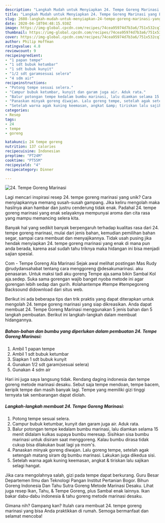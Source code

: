 ```yaml
---
description: "Langkah Mudah untuk Menyiapkan 24. Tempe Goreng Marinasi yang Enak"
title: "Langkah Mudah untuk Menyiapkan 24. Tempe Goreng Marinasi yang Enak"
slug: 2608-langkah-mudah-untuk-menyiapkan-24-tempe-goreng-marinasi-yang-enak
date: 2020-04-18T04:48:15.938Z
image: https://img-global.cpcdn.com/recipes/74cea95974d7b3a6/751x532cq70/24-tempe-goreng-marinasi-foto-resep-utama.jpg
thumbnail: https://img-global.cpcdn.com/recipes/74cea95974d7b3a6/751x532cq70/24-tempe-goreng-marinasi-foto-resep-utama.jpg
cover: https://img-global.cpcdn.com/recipes/74cea95974d7b3a6/751x532cq70/24-tempe-goreng-marinasi-foto-resep-utama.jpg
author: Philip Hoffman
ratingvalue: 4.8
reviewcount: 9
recipeingredient:
- "1 papan tempe"
- "1 sdt bubuk ketumbar"
- "1 sdt bubuk kunyit"
- "1/2 sdt garamsesuai selera"
- "4 sdm air"
recipeinstructions:
- "Potong tempe sesuai selera."
- "Campur bubuk ketumbar, kunyit dan garam juga air. Aduk rata."
- "Balur potongan tempe kedalam bumbu marinasi, lalu diamkan selama 15 menit didalam kulkas supaya bumbu meresap. Sisihkan sisa bumbu marinasi untuk disiram saat menggoreng. Kalau bumbu dirasa tidak cukup bisa dilakukan buat lagi ya mom&#39;s."
- "Panaskan minyak goreng diwajan. Lalu goreng tempe, setelah agak setengah matang siram dg bumbu marinasi. Lakukan juga dikedua sisi."
- "Setelah warna agak kuning keemasan, angkat &amp; tiriskan lalu sajikan selagi hangat."
categories:
- Resep
tags:
- 24
- tempe
- goreng

katakunci: 24 tempe goreng 
nutrition: 137 calories
recipecuisine: Indonesian
preptime: "PT24M"
cooktime: "PT55M"
recipeyield: "4"
recipecategory: Dinner

---
```



![24. Tempe Goreng Marinasi](https://img-global.cpcdn.com/recipes/74cea95974d7b3a6/751x532cq70/24-tempe-goreng-marinasi-foto-resep-utama.jpg)

Lagi mencari inspirasi resep 24. tempe goreng marinasi yang unik? Cara menyiapkannya memang susah-susah gampang. Jika keliru mengolah maka hasilnya akan hambar dan justru cenderung tidak enak. Padahal 24. tempe goreng marinasi yang enak selayaknya mempunyai aroma dan cita rasa yang mampu memancing selera kita.

Banyak hal yang sedikit banyak berpengaruh terhadap kualitas rasa dari 24. tempe goreng marinasi, mulai dari jenis bahan, kemudian pemilihan bahan segar, sampai cara membuat dan menyajikannya. Tidak usah pusing jika hendak menyiapkan 24. tempe goreng marinasi yang enak di mana pun anda berada, karena asal sudah tahu triknya maka hidangan ini bisa menjadi sajian spesial.

Com - Tempe Goreng Ala Marinasi Sejak awal melihat postingan Mas Rudy @rudydansahabat tentang cara menggoreng @desakumarinasi. aku penasaran. Untuk maksi tadi aku goreng Tempe aja.sama bikin Sambal Kol aja.sedep. Suka sama gorengan wajib banget nyoba metode ini agar gorengan lebih sedap dan gurih. #olahantempe #tempe #tempegoreng Backsound didownload dari situs web.


Berikut ini ada beberapa tips dan trik praktis yang dapat diterapkan untuk mengolah 24. tempe goreng marinasi yang siap dikreasikan. Anda dapat membuat 24. Tempe Goreng Marinasi menggunakan 5 jenis bahan dan 5 langkah pembuatan. Berikut ini langkah-langkah dalam membuat hidangannya.

<!--inarticleads1-->

##### Bahan-bahan dan bumbu yang diperlukan dalam pembuatan 24. Tempe Goreng Marinasi:

1. Ambil 1 papan tempe
1. Ambil 1 sdt bubuk ketumbar
1. Siapkan 1 sdt bubuk kunyit
1. Gunakan 1/2 sdt garam(sesuai selera)
1. Gunakan 4 sdm air


Hari ini juga saya langsung tidak. Rendang daging indonesia dan tempe goreng metode marinasi desaku. Sebut saja tempe mendoan, tempe bacem, keripik tempe dan masih banyak lagi. Tempe yang memiliki gizi tinggi ternyata tak sembarangan dapat diolah. 

<!--inarticleads2-->

##### Langkah-langkah membuat 24. Tempe Goreng Marinasi:

1. Potong tempe sesuai selera.
1. Campur bubuk ketumbar, kunyit dan garam juga air. Aduk rata.
1. Balur potongan tempe kedalam bumbu marinasi, lalu diamkan selama 15 menit didalam kulkas supaya bumbu meresap. Sisihkan sisa bumbu marinasi untuk disiram saat menggoreng. Kalau bumbu dirasa tidak cukup bisa dilakukan buat lagi ya mom&#39;s.
1. Panaskan minyak goreng diwajan. Lalu goreng tempe, setelah agak setengah matang siram dg bumbu marinasi. Lakukan juga dikedua sisi.
1. Setelah warna agak kuning keemasan, angkat &amp; tiriskan lalu sajikan selagi hangat.


Jika cara mengolahnya salah, gizi pada tempe dapat berkurang. Guru Besar Departemen Ilmu dan Teknologi Pangan Institut Pertanian Bogor. Bihun Goreng Indonesia Dan Tahu Sutra Goreng Metode Marinasi Desaku. Lihat juga resep Ikan, Tahu, &amp; Tempe Goreng, plus Sambal enak lainnya. Ikan bakar dabu-dabu indonesia &amp; tahu goreng metode marinasi desaku. 

Gimana nih? Gampang kan? Itulah cara membuat 24. tempe goreng marinasi yang bisa Anda praktikkan di rumah. Semoga bermanfaat dan selamat mencoba!
